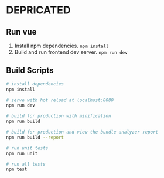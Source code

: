 # DEPRICATED

## Run vue
1. Install npm dependencies.
`npm install`
2. Build and run frontend dev server.
`npm run dev`


## Build Scripts

``` bash
# install dependencies
npm install

# serve with hot reload at localhost:8080
npm run dev

# build for production with minification
npm run build

# build for production and view the bundle analyzer report
npm run build --report

# run unit tests
npm run unit

# run all tests
npm test
```
